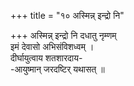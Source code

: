 +++
title = "१० अस्मिन्न् इन्द्रो नि"

+++
अस्मिन्न् इन्द्रो नि दधातु नृम्णम्  
इमं देवासो अभिसंविशध्वम् ।  
दीर्घायुत्वाय शतशारदाय-  
-आयुष्मान् जरदष्टिर् यथासत् ॥